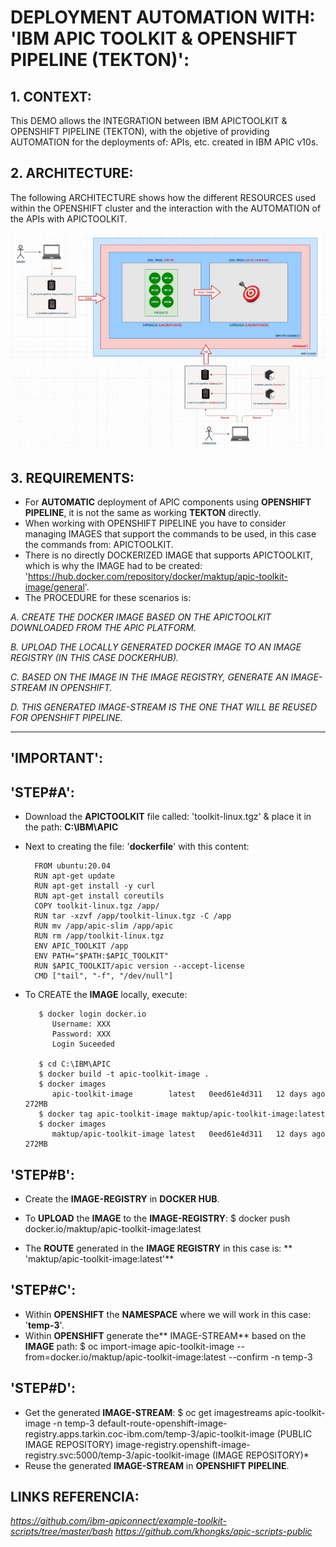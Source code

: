 # DEPLOYMENT AUTOMATION WITH: 'IBM APIC TOOLKIT & OPENSHIFT PIPELINE (TEKTON)': 

## 1. CONTEXT:
This DEMO allows the INTEGRATION between IBM APICTOOLKIT & OPENSHIFT PIPELINE (TEKTON), with the objetive of providing AUTOMATION for the deployments of: APIs, etc. created in IBM APIC v10s.


## 2. ARCHITECTURE:
The following ARCHITECTURE shows how the different RESOURCES used within the OPENSHIFT cluster and the interaction with the AUTOMATION of the APIs with APICTOOLKIT.

![alt text](https://github.com/maktup/apic10-deployment-tekton/blob/main/IMAGEN/Automatizacion%20Despliegues%20APIC%20(Arquitectura).jpg?raw=true)


## 3. REQUIREMENTS:

- For **AUTOMATIC** deployment of APIC components using **OPENSHIFT PIPELINE**, it is not the same as working **TEKTON** directly.
- When working with OPENSHIFT PIPELINE you have to consider managing IMAGES that support the commands to be used, in this case the commands from: APICTOOLKIT.
- There is no directly DOCKERIZED IMAGE that supports APICTOOLKIT, which is why the IMAGE had to be created: 'https://hub.docker.com/repository/docker/maktup/apic-toolkit-image/general'.
- The PROCEDURE for these scenarios is:

*A. CREATE THE DOCKER IMAGE BASED ON THE APICTOOLKIT DOWNLOADED FROM THE APIC PLATFORM.*

*B. UPLOAD THE LOCALLY GENERATED DOCKER IMAGE TO AN IMAGE REGISTRY (IN THIS CASE DOCKERHUB).*

*C. BASED ON THE IMAGE IN THE IMAGE REGISTRY, GENERATE AN IMAGE-STREAM IN OPENSHIFT.*

*D. THIS GENERATED IMAGE-STREAM IS THE ONE THAT WILL BE REUSED FOR OPENSHIFT PIPELINE.*


-------------------------------------------------------------------------------------


## 'IMPORTANT':

## 'STEP#A':
- Download the **APICTOOLKIT** file called: 'toolkit-linux.tgz' & place it in the path: **C:\IBM\APIC**
- Next to creating the file: '**dockerfile**' with this content:

        FROM ubuntu:20.04
        RUN apt-get update
        RUN apt-get install -y curl
        RUN apt-get install coreutils
        COPY toolkit-linux.tgz /app/
        RUN tar -xzvf /app/toolkit-linux.tgz -C /app  
        RUN mv /app/apic-slim /app/apic  
        RUN rm /app/toolkit-linux.tgz
        ENV APIC_TOOLKIT /app
        ENV PATH="$PATH:$APIC_TOOLKIT"
        RUN $APIC_TOOLKIT/apic version --accept-license
        CMD ["tail", "-f", "/dev/null"]

- To CREATE the **IMAGE** locally, execute:

         $ docker login docker.io
            Username: XXX
            Password: XXX
            Login Suceeded
     
         $ cd C:\IBM\APIC
         $ docker build -t apic-toolkit-image .
         $ docker images 
            apic-toolkit-image        latest   0eed61e4d311   12 days ago    272MB 
         $ docker tag apic-toolkit-image maktup/apic-toolkit-image:latest
         $ docker images 
            maktup/apic-toolkit-image latest   0eed61e4d311   12 days ago    272MB


## 'STEP#B':
- Create the **IMAGE-REGISTRY** in **DOCKER HUB**.
- To **UPLOAD** the **IMAGE** to the **IMAGE-REGISTRY**:
      $ docker push docker.io/maktup/apic-toolkit-image:latest
  
- The **ROUTE** generated in the **IMAGE REGISTRY** in this case is:
**  'maktup/apic-toolkit-image:latest'**

 
## 'STEP#C':
- Within **OPENSHIFT** the **NAMESPACE** where we will work in this case: '**temp-3**'.
- Within **OPENSHIFT** generate the** IMAGE-STREAM** based on the **IMAGE** path:
      $ oc import-image apic-toolkit-image --from=docker.io/maktup/apic-toolkit-image:latest --confirm -n temp-3
  
  
## 'STEP#D':
- Get the generated **IMAGE-STREAM**:
      $ oc get imagestreams apic-toolkit-image -n temp-3
        default-route-openshift-image-registry.apps.tarkin.coc-ibm.com/temp-3/apic-toolkit-image  (PUBLIC IMAGE REPOSITORY)
        image-registry.openshift-image-registry.svc:5000/temp-3/apic-toolkit-image                 (IMAGE REPOSITORY)*
- Reuse the generated **IMAGE-STREAM** in **OPENSHIFT PIPELINE**.



LINKS REFERENCIA:
----------------
*https://github.com/ibm-apiconnect/example-toolkit-scripts/tree/master/bash
https://github.com/khongks/apic-scripts-public*

